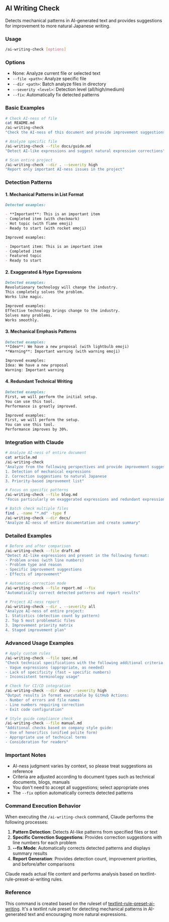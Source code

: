 ## AI Writing Check

Detects mechanical patterns in AI-generated text and provides suggestions for improvement to more natural Japanese writing.

### Usage

```bash
/ai-writing-check [options]
```

### Options

- None: Analyze current file or selected text
- `--file <path>`: Analyze specific file
- `--dir <path>`: Batch analyze files in directory
- `--severity <level>`: Detection level (all/high/medium)
- `--fix`: Automatically fix detected patterns

### Basic Examples

```bash
# Check AI-ness of file
cat README.md
/ai-writing-check
"Check the AI-ness of this document and provide improvement suggestions"

# Analyze specific file
/ai-writing-check --file docs/guide.md
"Detect AI-like expressions and suggest natural expression corrections"

# Scan entire project
/ai-writing-check --dir . --severity high
"Report only important AI-ness issues in the project"
```

### Detection Patterns

#### 1. Mechanical Patterns in List Format

```markdown
Detected examples:

- **Important**: This is an important item
- Completed item (with checkmark)
- Hot topic (with flame emoji)
- Ready to start (with rocket emoji)

Improved examples:

- Important item: This is an important item
- Completed item
- Featured topic
- Ready to start
```

#### 2. Exaggerated & Hype Expressions

```markdown
Detected examples:
Revolutionary technology will change the industry.
This completely solves the problem.
Works like magic.

Improved examples:
Effective technology brings change to the industry.
Solves many problems.
Works smoothly.
```

#### 3. Mechanical Emphasis Patterns

```markdown
Detected examples:
**Idea**: We have a new proposal (with lightbulb emoji)
**Warning**: Important warning (with warning emoji)

Improved examples:
Idea: We have a new proposal
Warning: Important warning
```

#### 4. Redundant Technical Writing

```markdown
Detected examples:
First, we will perform the initial setup.
You can use this tool.
Performance is greatly improved.

Improved examples:
First, we will perform the setup.
You can use this tool.
Performance improves by 30%.
```

### Integration with Claude

```bash
# Analyze AI-ness of entire document
cat article.md
/ai-writing-check
"Analyze from the following perspectives and provide improvement suggestions:
1. Detection of mechanical expressions
2. Correction suggestions to natural Japanese
3. Priority-based improvement list"

# Focus on specific patterns
/ai-writing-check --file blog.md
"Focus particularly on exaggerated expressions and redundant expressions for improvement suggestions"

# Batch check multiple files
find . -name "*.md" -type f
/ai-writing-check --dir docs/
"Analyze AI-ness of entire documentation and create summary"
```

### Detailed Examples

```bash
# Before and after comparison
/ai-writing-check --file draft.md
"Detect AI-like expressions and present in the following format:
- Problem areas (with line numbers)
- Problem type and reason
- Specific improvement suggestions
- Effects of improvement"

# Automatic correction mode
/ai-writing-check --file report.md --fix
"Automatically correct detected patterns and report results"

# Project AI-ness report
/ai-writing-check --dir . --severity all
"Analyze AI-ness of entire project:
1. Statistics (detection count by pattern)
2. Top 5 most problematic files
3. Improvement priority matrix
4. Staged improvement plan"
```

### Advanced Usage Examples

```bash
# Apply custom rules
/ai-writing-check --file spec.md
"Check technical specifications with the following additional criteria:
- Vague expressions (appropriate, as needed)
- Lack of specificity (fast → specific numbers)
- Inconsistent terminology usage"

# Check for CI/CD integration
/ai-writing-check --dir docs/ --severity high
"Output results in format executable by GitHub Actions:
- Number of errors and file names
- Line numbers requiring correction
- Exit code configuration"

# Style guide compliance check
/ai-writing-check --file manual.md
"Additional checks based on company style guide:
- Use of honorifics (unified polite form)
- Appropriate use of technical terms
- Consideration for readers"
```

### Important Notes

- AI-ness judgment varies by context, so please treat suggestions as reference
- Criteria are adjusted according to document types such as technical documents, blogs, manuals
- You don't need to accept all suggestions; select appropriate ones
- The `--fix` option automatically corrects detected patterns

### Command Execution Behavior

When executing the `/ai-writing-check` command, Claude performs the following processes:

1. **Pattern Detection**: Detects AI-like patterns from specified files or text
2. **Specific Correction Suggestions**: Provides correction suggestions with line numbers for each problem
3. **--fix Mode**: Automatically corrects detected patterns and displays summary results
4. **Report Generation**: Provides detection count, improvement priorities, and before/after comparisons

Claude reads actual file content and performs analysis based on textlint-rule-preset-ai-writing rules.

### Reference

This command is created based on the ruleset of [textlint-rule-preset-ai-writing](https://github.com/textlint-ja/textlint-rule-preset-ai-writing). It's a textlint rule preset for detecting mechanical patterns in AI-generated text and encouraging more natural expressions.
